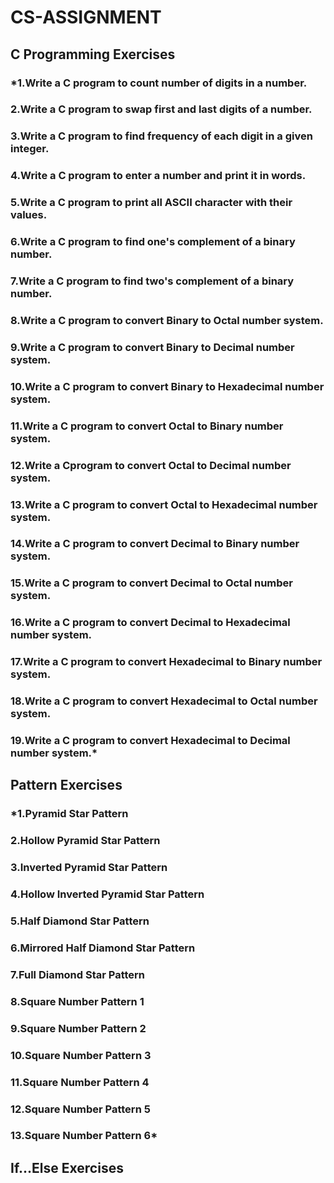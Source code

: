 # CS-ASSIGNMENT 
## C Programming Exercises
### *1.Write a C program to count number of digits in a number. 
### 2.Write a C program to swap first and last digits of a number.
### 3.Write a C program to find frequency of each digit in a given integer.
### 4.Write a C program to enter a number and print it in words.
### 5.Write a C program to print all ASCII character with their values.
### 6.Write a C program to find one's complement of a binary number.
### 7.Write a C program to find two's complement of a binary number.
### 8.Write a C program to convert Binary to Octal number system.
### 9.Write a C program to convert Binary to Decimal number system.
### 10.Write a C program to convert Binary to Hexadecimal number system.
### 11.Write a C program to convert Octal to Binary number system.
### 12.Write a Cprogram to convert Octal to Decimal number system.
### 13.Write a C program to convert Octal to Hexadecimal number system.
### 14.Write a C program to convert Decimal to Binary number system.
### 15.Write a C program to convert Decimal to Octal number system.
### 16.Write a C program to convert Decimal to Hexadecimal number system.
### 17.Write a C program to convert Hexadecimal to Binary number system.
### 18.Write a C program to convert Hexadecimal to Octal number system.
### 19.Write a C program to convert Hexadecimal to Decimal number system.*
## Pattern Exercises
### *1.Pyramid Star Pattern
### 2.Hollow Pyramid Star Pattern
### 3.Inverted Pyramid Star Pattern
### 4.Hollow Inverted Pyramid Star Pattern
### 5.Half Diamond Star Pattern
### 6.Mirrored Half Diamond Star Pattern
### 7.Full Diamond Star Pattern
### 8.Square Number Pattern 1
### 9.Square Number Pattern 2
### 10.Square Number Pattern 3
### 11.Square Number Pattern 4
### 12.Square Number Pattern 5
### 13.Square Number Pattern 6*
## If...Else Exercises



